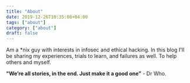```yaml
---
title: "About"
date: 2019-12-26T10:35:08+04:00
tags: ["about"]
category: ["about"] 
draft: false
---
```


Am a *nix guy with interests in infosec and ethical hacking.
In this blog I'll be sharing my experiences, trials to learn, and failures as well. To help others and myself.

**"We’re all stories, in the end. Just make it a good one”** - Dr Who.



